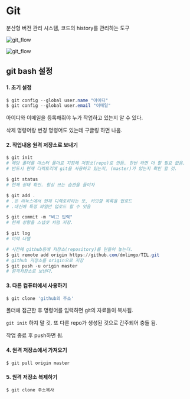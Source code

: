 # Git

분산형 버전 관리 시스템, 코드의 history를 관리하는 도구

![git_flow](C:\Users\student\Desktop\TIL\picture\git_flow.PNG)

![git_flow](C:\Users\Lim\Desktop\SSAFY\TIL\picture\git_flow.PNG)



## git bash 설정

#### 1. 초기 설정

```powershell
$ git config --global user.name "아이디"
$ git config --global user.email "이메일"
```

아이디와 이메일을 등록해줘야 누가 작업하고 있는지 알 수 있다.

삭제 명령어랑 변경 명령어도 있는데 구글링 하면 나옴.



#### 2. 작업내용 원격 저장소로 보내기

```powershell
$ git init 
# 해당 폴더를 마스터 폴더로 지정해 저장소(repo)로 만듬. 한번 하면 더 할 필요 없음.
# 반드시 현재 디렉토리에 git을 사용하고 있는지, (master)가 있는지 확인 할 것.
```

```powershell
$ git status		
# 현재 상태 확인. 항상 쓰는 습관을 들이자
```

```powershell
$ git add . 		
# .은 리눅스에서 현재 디렉토리라는 뜻, 커밋할 목록을 업로드
# .대신에 특정 파일만 업로드 할 수 잇음
```

```powershell
$ git commit -m "비고 입력" 	
# 현재 상황을 스냅샷 처럼 저장.
```

```powershell
$ git log 
# 이력 나열
```

```powershell
# 사전에 github등에 저장소(repository)를 만들어 놓는다.
$ git remote add origin https://github.com/dmlimgo/TIL.git
# github 저장소를 origin으로 저장
$ git push -u origin master
# 원격저장소로 보낸다.
```



#### 3. 다른 컴퓨터에서 사용하기

```powershell
$ git clone 'github의 주소'
```

폴더에 접근한 후 명령어를 입력하면 git의 자료들이 복사됨.

`git init` 하지 말 것. 또 다른 repo가 생성된 것으로 간주되어 충돌 됨.

작업 종료 후 push하면 됨.



#### 4. 원격 저장소에서 가져오기

```powershell
$ git pull origin master
```



#### 5. 원격 저장소 복제하기

```powershell
$ git clone 주소복사
```

